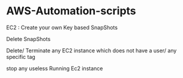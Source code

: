 # AWS-Automation-scripts

EC2 :
Create your own Key based SnapShots

Delete SnapShots

Delete/ Terminate any EC2 instance which does not have a user/ any specific tag

stop any useless Running Ec2 instance

